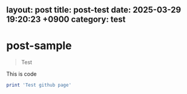 layout: post
title: post-test
date: 2025-03-29 19:20:23 +0900
category: test
---
# post-sample
> Test

This is code
```ruby
print 'Test github page'
```